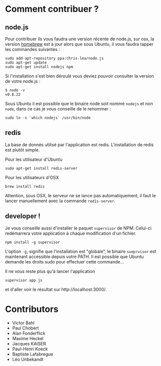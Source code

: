 # Comment contribuer ?

## node.js
Pour contribuer ils vous faudra une version récente de node.js, sur osx, la version [homebrew](http://mxcl.github.com/homebrew/) est à jour alors que sous Ubuntu, il vous faudra tapper les commandes suivantes :

    sudo add-apt-repository ppa:chris-lea/node.js
    sudo apt-get update
    sudo apt-get install nodejs npm

Si l'installation s'est bien déroulé vous deviez pouvoir consulter la version de votre node.js :
    
    $ node -v
    v0.8.22

Sous Ubuntu il est possible que le binaire node soit nommé `nodejs` et non `node`, dans ce cas je vous conseille de le renommer :

    sudo ln -s `which nodejs` /usr/bin/node

## redis
La base de donnés utilisé par l'application est redis. L'installation de redis est plutôt simple.

Pour les utilisateur d'Ubuntu

    sudo apt-get install redis-server

Pour les utilisateurs d'OSX

    brew install redis

Attention, sous OSX, le serveur ne se lance pas automatiquement, il faut le lancer manuellement avec la commande `redis-server`.

## developer !
Je vous conseille aussi d'installer le paquet `supervisor` de NPM. Celui-ci redémarrera votre application à chaque modification d'un fichier.

    npm install -g supervisor

L'option `-g`, signifie que l'installation est "globale", le binaire `sueprvisor` est maintenant accessible depuis votre PATH. Il est possible que Ubuntu demande les droits sudo pour effectuer cette commande…

Il ne vous reste plus qu'à lancer l'application

    supervisor app.js

et d'aller voir le résultat sur http://localhost:3000/.

# Contributors
- Victor Bahl
- Paul Chobert
- Alan Fonderflick
- Maxime Heckel
- Jacques KAISER
- Paul-Henri Koeck
- Baptiste Lafabregue
- Léo Unbekandt
